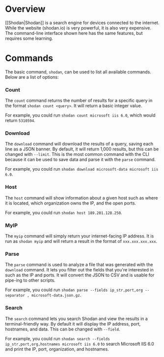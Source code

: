 # Overview
[[Shodan|Shodan]] is a search engine for devices connected to the internet. While the website (shodan.io) is very powerful, it is also very expensive. The command-line interface shown here has the same features, but requires some learning.

# Commands
The basic command, `shodan`, can be used to list all available commands. Below are a list of options:

### Count
The `count` command returns the number of results for a specific query in the format `shodan count <query>`. It will return a basic integer value.

For example, you could run `shodan count microsoft iis 6.0`, which would return `5310594`.

### Download
The `download` command will download the results of a query, saving each line as a JSON banner. By default, it will return 1,000 results, but this can be changed with `--limit`. This is the most common command with the CLI because it can be used to save data and parse it with the `parse` command.

For example, you could run `shodan download microsoft-data microsoft iis 6.0`.

### Host
The `host` command will show information about a given host such as where it is located, which organization owns the IP, and the open ports.

For example, you could run `shodan host 189.201.128.250`.

### MyIP
The `myip` command will simply return your internet-facing IP address. It is run as `shodan myip` and will return a result in the format of `xxx.xxx.xxx.xxx`.

### Parse
The `parse` command is used to analyze a file that was generated with the `download` command. It lets you filter out the fields that you're interested in such as the IP and ports. It will convert the JSON to CSV and is usable for pipe-ing to other scripts.

For example, you could run `shodan parse --fields ip_str,port,org --separator , microsoft-data.json.gz`.

### Search
The `search` command lets you search Shodan and view the results in a terminal-friendly way. By default it will display the IP address, port, hostnames, and data. This can be changed with `--field`.

For example, you could run `shodan search --fields ip_str,port,org,hostnames microsoft iis 6.0`  to search Microsoft IIS 6.0 and print the IP, port, organization, and hostnames.